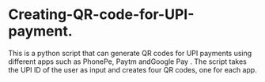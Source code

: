 # Creating-QR-code-for-UPI-payment.
This is a python script that can generate QR codes for UPI payments using different apps such as PhonePe, Paytm andGoogle Pay . The script takes the UPI ID of the user as input and creates four QR codes, one for each app.
